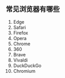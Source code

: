 ## 常见浏览器有哪些
1. Edge
2. Safari
3. Firefox
4. Opera
5. Chrome
6. 360
7. Brave
8. Vivaldi
9. DuckDuckGo
10. Chromium